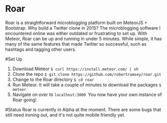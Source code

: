 # Roar
Roar is a straightforward microblogging platform built on MeteorJS + Bootstrap. Why build a Twitter clone in 2015? The microblogging software I encountered online was either outdated or frustrating to set up. With Meteor, Roar can be up and running in under 5 minutes. While simple, it has many of the same features that made Twitter so successful, such as hashtags and tagging other users.

#Set Up
  1. Download Meteor ```$ curl https://install.meteor.com/ | sh ```
  2. Clone the repo ```$ git clone https://github.com/robertramsey/roar.git ```
  3. Change to the Roar directory ```$ cd roar ```
  4. Run Meteor. It will take a couple of minutes to download the packages ```$ meteor ```
  5. Navigate on over to ```localhost:3000 ```You now have your own instance of Roar going!

#Status
Roar is currently in Alpha at the moment. There are some bugs that still need ironing out, and it's not quite mobile friendly yet. 
  
